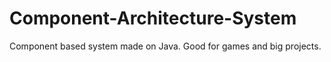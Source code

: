 # Component-Architecture-System
Component based system made on Java. Good for games and big projects.
